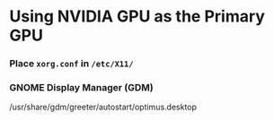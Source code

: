 # Using NVIDIA GPU as the Primary GPU

### Place `xorg.conf` in `/etc/X11/`

### GNOME Display Manager (GDM)
/usr/share/gdm/greeter/autostart/optimus.desktop
